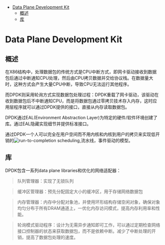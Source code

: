 -   [Data Plane Development
    Kit](#data-plane-development-kit)
    -   [概述](#概述)
    -   [库](#库)

# Data Plane Development Kit

## 概述

在X86结构中，处理数据包的传统方式是CPU中断方式，即网卡驱动接收到数据包后通过中断通知CPU处理，然后由CPU拷贝数据并交给协议栈。在数据量大时，这种方式会产生大量CPU中断，导致CPU无法运行其他程序。

而DPDK则采用轮询方式实现数据包处理过程：DPDK重载了网卡驱动，该驱动在收到数据包后不中断通知CPU，而是将数据包通过零拷贝技术存入内存，这时应用层程序就可以通过DPDK提供的接口，直接从内存读取数据包。

DPDK通过EAL(Environment Abstraction
Layer)为特定的硬件/软件环境创建了库。通过EAL隐藏实现细节并提供标准接口。

通过DPDK一个人可以完全在用户空间而不用内核和内核到用户的拷贝来实现低开销的![run-to-completion
scheduling](https://en.wikipedia.org/wiki/Run-to-completion_scheduling),流水线，事件驱动的模型。

## 库

DPDK包含一系列data plane libraries和优化的网络适配器：

> 队列管理器：实现了无锁队列

> 缓冲区管理器：预先分配固定大小的缓冲区，用于存储网络数据包

> 内存管理器：内存中分配对象池，并使用环形结构存储空闲对象，确保对象均匀分布于所有DRAM通道上，一优化内存访问模式，提高内存利用率和性能。

> 轮询模式驱动程序：设计为无需异步通知即可工作，可以通过定期检查网络接口控制器的状态来获取数据包，而不是依赖中断。减少了中断处理的开销，提高了数据包处理的速度。
